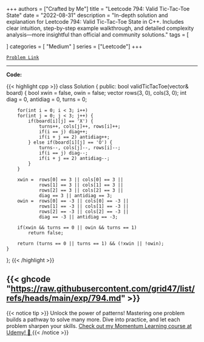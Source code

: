 
+++
authors = ["Crafted by Me"]
title = "Leetcode 794: Valid Tic-Tac-Toe State"
date = "2022-08-31"
description = "In-depth solution and explanation for Leetcode 794: Valid Tic-Tac-Toe State in C++. Includes clear intuition, step-by-step example walkthrough, and detailed complexity analysis—more insightful than official and community solutions."
tags = [
    
]
categories = [
    "Medium"
]
series = ["Leetcode"]
+++



[`Problem Link`](https://leetcode.com/problems/valid-tic-tac-toe-state/description/)

---

**Code:**

{{< highlight cpp >}}
class Solution {
public:
    bool validTicTacToe(vector<string>& board) {
        bool xwin = false, owin = false;
        vector<int> rows(3, 0), cols(3, 0);
        int diag = 0, antidiag = 0, turns = 0;

        for(int i = 0; i < 3; i++)
        for(int j = 0; j < 3; j++) {
            if(board[i][j] == 'X') {
                turns++, cols[j]++, rows[i]++;
                if(i == j) diag++;
                if(i + j == 2) antidiag++;
            } else if(board[i][j] == 'O') {
                turns--, cols[j]--, rows[i]--;
                if(i == j) diag--;
                if(i + j == 2) antidiag--;
            }      
        }

        xwin =  rows[0] == 3 || cols[0] == 3 || 
                rows[1] == 3 || cols[1] == 3 ||
                rows[2] == 3 || cols[2] == 3 ||
                diag == 3 || antidiag == 3;
        owin =  rows[0] == -3 || cols[0] == -3 || 
                rows[1] == -3 || cols[1] == -3 ||
                rows[2] == -3 || cols[2] == -3 ||
                diag == -3 || antidiag == -3;

        if(xwin && turns == 0 || owin && turns == 1)
            return false;
        
        return (turns == 0 || turns == 1) && (!xwin || !owin);
    }
};
{{< /highlight >}}

{{< ghcode "https://raw.githubusercontent.com/grid47/list/refs/heads/main/exp/794.md" >}}
---


{{< notice tip >}}
Unlock the power of patterns! Mastering one problem builds a pathway to solve many more. Dive into practice, and let each problem sharpen your skills. [Check out my Momentum Learning course at Udemy! 🚀 ](https://www.udemy.com/course/algorithms-and-data-structures-in-cpp/)
{{< /notice >}}

